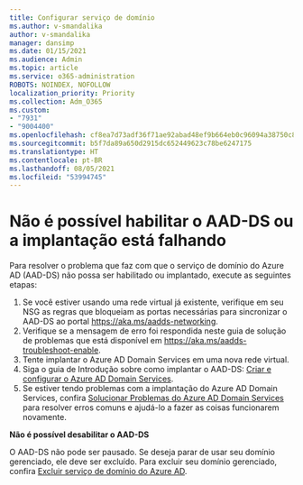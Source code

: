 ```yaml
---
title: Configurar serviço de domínio
ms.author: v-smandalika
author: v-smandalika
manager: dansimp
ms.date: 01/15/2021
ms.audience: Admin
ms.topic: article
ms.service: o365-administration
ROBOTS: NOINDEX, NOFOLLOW
localization_priority: Priority
ms.collection: Adm_O365
ms.custom:
- "7931"
- "9004400"
ms.openlocfilehash: cf8ea7d73adf36f71ae92abad48ef9b664eb0c96094a38750c86cf42958b5323
ms.sourcegitcommit: b5f7da89a650d2915dc652449623c78be6247175
ms.translationtype: HT
ms.contentlocale: pt-BR
ms.lasthandoff: 08/05/2021
ms.locfileid: "53994745"
---
```

# <a name="unable-to-enable-aad-ds-or-deployment-is-failing"></a>Não é possível habilitar o AAD-DS ou a implantação está falhando

Para resolver o problema que faz com que o serviço de domínio do Azure AD (AAD-DS) não possa ser habilitado ou implantado, execute as seguintes etapas:

1. Se você estiver usando uma rede virtual já existente, verifique em seu NSG as regras que bloqueiam as portas necessárias para sincronizar o AAD-DS ao portal https://aka.ms/aadds-networking.
2. Verifique se a mensagem de erro foi respondida neste guia de solução de problemas que está disponível em  https://aka.ms/aadds-troubleshoot-enable.
3. Tente implantar o Azure AD Domain Services em uma nova rede virtual.
4. Siga o guia de Introdução sobre como implantar o AAD-DS: [Criar e configurar o Azure AD Domain Services](https://docs.microsoft.com/azure/active-directory-domain-services/tutorial-create-instance).
5. Se estiver tendo problemas com a implantação do Azure AD Domain Services, confira [Solucionar Problemas do Azure AD Domain Services](https://docs.microsoft.com/azure/active-directory-domain-services/troubleshoot) para resolver erros comuns e ajudá-lo a fazer as coisas funcionarem novamente. 

**Não é possível desabilitar o AAD-DS**

O AAD-DS não pode ser pausado. Se deseja parar de usar seu domínio gerenciado, ele deve ser excluído.
Para excluir seu domínio gerenciado, confira [Excluir serviço de domínio do Azure AD](https://docs.microsoft.com/azure/active-directory-domain-services/delete-aadds).



